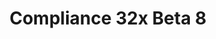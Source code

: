 ---
layout: post
title: Compliance 32x Beta 8
permalink: /compliance32x/B8
comments: true
comments-id: 1.16.5-32x-Beta-8
header-img: https://database.faithfulpack.net/images/website/posts/32x/B8.jpg

long_text: Another weekend – Another beta! Will this ever end? Nobody knows! Instead of questioning it, why don't you accept your inevitable fate and play with the awesome new textures, like boats, rails and gravel? Oh and also, many bugs were fixed as usual :) We hope you enjoy the beta!

main_changelog: changelogs/compliance32

downloads:
  - Java 1.16.5:
      GitHub: https://github.com/Faithful-Resource-Pack/Faithful-Java-32x/releases/download/beta-8/Compliance-32x-Java-Beta-8.zip
      CurseForge: https://www.curseforge.com/minecraft/texture-packs/compliance-32x/download/3304087
  - Bedrock 1.16.220:
      GitHub: https://github.com/Faithful-Resource-Pack/Faithful-Bedrock-32x/releases/download/beta-8/Compliance-32x-Bedrock-Beta-8.mcpack
---